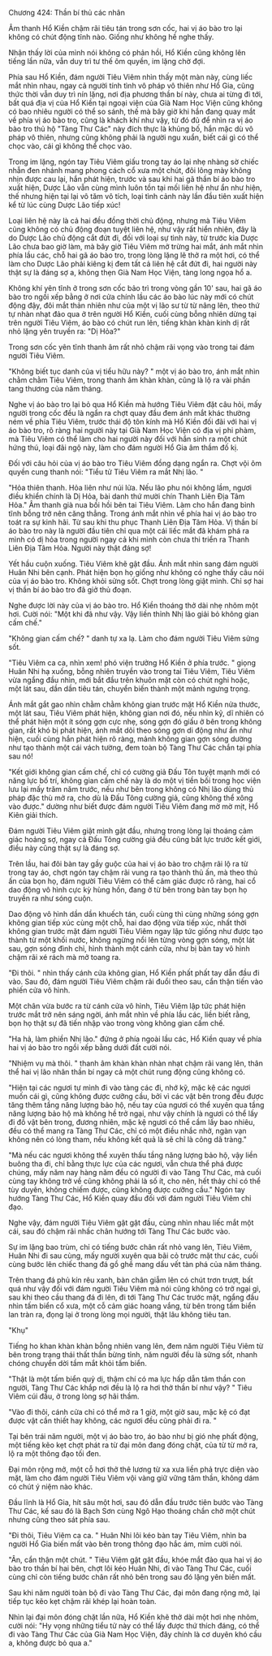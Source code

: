 




Chương 424: Thần bí thủ các nhân


Âm thanh Hổ Kiền chậm rãi tiêu tán trong sơn cốc, hai vị áo bào tro lại không có chút động tĩnh nào. Giống như không hề nghe thấy.

Nhận thấy lời của mình nói không có phản hồi, Hổ Kiền cũng không lên tiếng lần nữa, vẫn duy trì tư thế ôm quyền, im lặng chờ đợi.

Phía sau Hổ Kiền, đám người Tiêu Viêm nhìn thấy một màn này, cùng liếc mắt nhìn nhau, ngay cả người tính tình vô pháp vô thiên như Hổ Gia, cũng thức thời vẫn duy trì nín lặng, nơi địa phương thần bí này, chưa ai từng đi tới, bất quá địa vị của Hổ Kiền tại ngoại viện của Già Nam Học Viện cũng không có bao nhiêu người có thể so sánh, thế mà bây giờ khi hắn đang quay mắt về phía vị áo bào tro, cũng là khách khí như vậy, từ đó đủ để nhìn ra vị áo bào tro thủ hộ "Tàng Thư Các" này đích thực là khủng bố, hắn mặc dù vô pháp vô thiên, nhưng cũng không phải là người ngu xuẩn, biết cái gì có thể chọc vào, cái gì không thể chọc vào.

Trong im lặng, ngón tay Tiêu Viêm giấu trong tay áo lại nhẹ nhàng sờ chiếc nhẫn đen nhánh mang phong cách cổ xưa một chút, đôi lông mày không nhịn được cau lại, hắn phát hiện, trước và sau khi hai gã thần bí áo bào tro xuất hiện, Dược Lão vẫn cùng mình luôn tồn tại mối liên hệ như ẩn như hiện, thế nhưng hiện tại lại vô tăm vô tích, loại tình cảnh này lần đầu tiên xuất hiện kể từ lúc cùng Dược Lão tiếp xúc!

Loại liên hệ này là cả hai đều đồng thời chủ động, nhưng mà Tiêu Viêm cũng không có chủ động đoạn tuyệt liên hệ, như vậy rất hiển nhiên, đây là do Dược Lão chủ động cắt đứt đi, đối với loại sự tình này, từ trước kia Dược Lão chưa bao giờ làm, mà bây giờ Tiêu Viêm mở trừng hai mắt, ánh mắt nhìn phía lầu các, chỗ hai gã áo bào tro, trong lòng lặng lẽ thở ra một hơi, có thể làm cho Dược Lão phải kiêng kị đem tất cả liên hệ cắt đứt đi, hai người này thật sự là đáng sợ a, không thẹn Già Nam Học Viện, tàng long ngọa hổ a.

Không khí yên tĩnh ở trong sơn cốc bảo trì trong vòng gần 10' sau, hai gã áo bào tro ngồi xếp bằng ở nơi cửa chính lầu các áo bào lúc này mới có chút động đậy, đôi mắt thản nhiên như của một vị lão sư từ từ nâng lên, theo thứ tự nhàn nhạt đảo qua ở trên người Hổ Kiền, cuối cùng bỗng nhiên dừng tại trên người Tiêu Viêm, áo bào có chút run lên, tiếng khàn khàn kinh dị rất nhỏ lặng yên truyền ra: "Dị Hỏa?"

Trong sơn cốc yên tĩnh thanh âm rất nhỏ chậm rãi vọng vào trong tai đám người Tiêu Viêm.

"Không biết tục danh của vị tiểu hữu này? " một vị áo bào tro, ánh mắt nhìn chằm chằm Tiêu Viêm, trong thanh âm khàn khàn, cũng là lộ ra vài phần tang thương của năm tháng.

Nghe vị áo bào tro lại bỏ qua Hổ Kiền mà hướng Tiêu Viêm đặt câu hỏi, mấy người trong cốc đều là ngẩn ra chợt quay đầu đem ánh mắt khác thường ném về phía Tiêu Viêm, trước thái độ tôn kính mà Hổ Kiền đối đãi với hai vị áo bào tro, rõ ràng hai người này tại Già Nam Học Viện có địa vị phi phàm, mà Tiêu Viêm có thể làm cho hai người này đối với hắn sinh ra một chút hứng thú, loại đãi ngộ này, làm cho đám người Hổ Gia âm thầm đố kị.

Đối với câu hỏi của vị áo bào tro Tiêu Viêm đồng dạng ngẩn ra. Chợt vội ôm quyền cung thanh nói: "Tiểu tử Tiêu Viêm ra mắt Nhị lão. "

"Hỏa thiên thanh. Hỏa liên như núi lửa. Nếu lão phu nói không lầm, ngươi điều khiển chính là Dị Hỏa, bài danh thứ mười chín Thanh Liên Địa Tâm Hỏa." Âm thanh già nua bồi hồi bên tai Tiêu Viêm. Làm cho hắn đang bình tĩnh bỗng trở nên căng thẳng. Trong ánh mắt nhìn về phía hai vị áo bào tro toát ra sự kinh hãi. Từ sau khi thu phục Thanh Liên Địa Tâm Hỏa. Vị thần bí áo bào tro này là người đầu tiên chỉ qua một cái liếc mắt đã khám phá ra mình có dị hỏa trong người ngay cả khi mình còn chưa thi triển ra Thanh Liên Địa Tâm Hỏa. Người này thật đáng sợ!

Yết hầu cuộn xuống. Tiêu Viêm khẽ gật đầu. Ánh mắt nhìn sang đám người Huân Nhi bên cạnh. Phát hiện bọn họ giống như không có nghe thấy câu nói của vị áo bào tro. Không khỏi sửng sốt. Chợt trong lòng giật mình. Chỉ sợ hai vị thần bí áo bào tro đã giở thủ đoạn.

Nghe được lời này của vị áo bào tro. Hổ Kiền thoáng thở dài nhẹ nhõm một hơi. Cười nói: "Một khi đã như vậy. Vậy liền thỉnh Nhị lão giải bỏ không gian cấm chế."

"Không gian cấm chế? " danh tự xa lạ. Làm cho đám người Tiêu Viêm sửng sốt.

"Tiêu Viêm ca ca, nhìn xem! phó viện trưởng Hổ Kiền ở phía trước. " giọng Huân Nhi hạ xuống, bỗng nhiên truyền vào trong tai Tiêu Viêm, Tiêu Viêm vừa ngẩng đầu nhìn, mới bắt đầu trên khuôn mặt còn có chút nghi hoặc, một lát sau, dần dần tiêu tán, chuyển biến thành một mảnh ngưng trọng.

Ánh mắt gắt gao nhìn chằm chằm không gian trước mặt Hổ Kiền nửa thước, một lát sau, Tiêu Viêm phát hiện, không gian nơi đó, nếu nhìn kỹ, dĩ nhiên có thể phát hiện một ít sóng gợn cực nhẹ, sóng gợn đó giấu ở bên trong không gian, rất khó bị phát hiện, ánh mắt dõi theo sóng gợn di động như ẩn như hiện, cuối cùng hắn phát hiện rõ ràng, mảnh không gian gợn sóng dường như tạo thành một cái vách tường, đem toàn bộ Tàng Thư Các chắn tại phía sau nó!

"Kết giới không gian cấm chế, chỉ có cường giả Đấu Tôn tuyệt mạnh mới có năng lực bố trí, không gian cấm chế này là do một vị tiền bối trong học viện lưu lại mấy trăm năm trước, nếu như bên trong không có Nhị lão dùng thủ pháp đặc thù mở ra, cho dù là Đấu Tông cường giả, cũng không thể xông vào được." dường như biết được đám người Tiêu Viêm đang mờ mờ mịt, Hổ Kiên giải thích.

Đám người Tiêu Viêm giật mình gật đầu, nhưng trong lòng lại thoáng cảm giác hoảng sợ, ngay cả Đấu Tông cường giả đều cũng bất lực trước kết giới, điều này cũng thật sự là đáng sợ.

Trên lầu, hai đôi bàn tay gầy guộc của hai vị áo bào tro chậm rãi lộ ra từ trong tay áo, chợt ngón tay chậm rãi vung ra tạo thành thủ ấn, mà theo thủ ấn của bọn họ, đám người Tiêu Viêm có thể cảm giác được rõ ràng, hai cổ dao động vô hình cực kỳ hùng hồn, đang ở từ bên trong bàn tay bọn họ truyền ra như sóng cuộn.

Dao động vô hình dần dần khuếch tán, cuối cùng thì cùng những sóng gợn không gian tiếp xúc cùng một chỗ, hai dao động vừa tiếp xúc, nhất thời không gian trước mặt đám người Tiêu Viêm ngay lập tức giống như được tạo thành từ một khối nước, không ngừng nổi lên từng vòng gợn sóng, một lát sau, gợn sóng đình chỉ, hình thành một cánh cửa, như bị bàn tay vô hình chậm rãi xé rách mà mở toang ra.

"Đi thôi. " nhìn thấy cánh cửa không gian, Hổ Kiền phất phất tay dẫn đầu đi vào. Sau đó, đám người Tiêu Viêm chậm rãi đuổi theo sau, cẩn thận tiến vào phiến cửa vô hình.

Một chân vừa bước ra từ cánh cửa vô hình, Tiêu Viêm lập tức phát hiện trước mắt trở nên sáng ngời, ánh mắt nhìn về phía lầu các, liền biết rằng, bọn họ thật sự đã tiến nhập vào trong vòng không gian cấm chế.

"Ha hả, làm phiền Nhị lão." đứng ở phía ngoài lầu các, Hổ Kiền quay về phía hai vị áo bào tro ngồi xếp bằng dưới đất cười nói.

"Nhiệm vụ mà thôi. " thanh âm khàn khàn nhàn nhạt chậm rãi vang lên, thân thể hai vị lão nhân thần bí ngay cả một chút rung động cũng không có.

"Hiện tại các ngươi tự mình đi vào tàng các đi, nhớ kỹ, mặc kệ các ngươi muốn cái gì, cũng không được cưỡng cầu, bởi vì các vật bên trong đều được tăng thêm tầng năng lượng bảo hộ, nếu tay của ngươi có thể xuyên qua tầng năng lượng bảo hộ mà không hề trở ngại, như vậy chính là ngươi có thể lấy đi đồ vật bên trong, đương nhiên, mặc kệ ngươi có thể cầm lấy bao nhiêu, đều có thể mang ra Tàng Thư Các, chỉ có một điều nhắc nhở, ngàn vạn không nên có lòng tham, nếu không kết quả là sẽ chỉ là công dã tràng."

"Mà nếu các ngươi không thể xuyên thấu tầng năng lượng bảo hộ, vậy liền buông tha đi, chỉ bằng thực lực của các ngươi, vẫn chưa thể phá được chúng, mấy năm nay hàng năm đều có người đi vào Tàng Thư Các, mà cuối cùng tay không trở về cũng không phải là số ít, cho nên, hết thảy chỉ có thể tùy duyên, không chiếm được, cũng không được cưỡng cầu." Ngón tay hướng Tàng Thư Các, Hổ Kiền quay đầu đối với đám người Tiêu Viêm chỉ đạo.

Nghe vậy, đám người Tiêu Viêm gật gật đầu, cùng nhìn nhau liếc mắt một cái, sau đó chậm rãi nhấc chân hướng tới Tàng Thư Các bước vào.

Sự im lặng bao trùm, chỉ có tiếng bước chân rất nhỏ vang lên, Tiêu Viêm, Huân Nhi đi sau cùng, mấy người xuyên qua bãi cỏ trước mặt thư các, cuối cùng bước lên chiếc thang đá gồ ghề mang dấu vết tàn phá của năm tháng.

Trên thang đá phủ kín rêu xanh, bàn chân giẫm lên có chút trơn trượt, bất quá như vậy đối với đám người Tiêu Viêm mà nói cũng không có trở ngại gì, sau khi theo cầu thang đá đi lên, đi tới Tàng Thư Các trước mặt, ngẩng đầu nhìn tấm biển cổ xưa, một cỗ cảm giác hoang vắng, từ bên trong tấm biển lan tràn ra, đọng lại ở trong lòng mọi người, thật lâu không tiêu tan.

"Khụ"

Tiếng ho khan khàn khàn bỗng nhiên vang lên, đem năm người Tiêu Viêm từ bên trong trạng thái thất thần bừng tỉnh, năm người đều là sửng sốt, nhanh chóng chuyển dời tầm mắt khỏi tấm biển.

"Thật là một tấm biển quỷ dị, thậm chí có ma lực hấp dẫn tâm thần con người, Tàng Thư Các khắp nơi đều là lộ ra hơi thở thần bí như vậy? " Tiêu Viêm cúi đầu, ở trong lòng sợ hãi thầm.

"Vào đi thôi, cánh cửa chỉ có thể mở ra 1 giờ, một giờ sau, mặc kệ có đạt được vật cần thiết hay không, các ngươi đều cũng phải đi ra. "

Tại bên trái năm người, một vị áo bào tro, áo bào như bị gió nhẹ phất động, một tiếng kẽo kẹt chợt phát ra từ đại môn đang đóng chặt, của từ từ mở ra, lộ ra một thông đạo tối đen.

Đại môn rộng mở, một cỗ hơi thở thê lương từ xa xưa liền phả trực diện vào mặt, làm cho đám người Tiêu Viêm vội vàng giữ vững tâm thần, không dám có chút ý niệm nào khác.

Đầu lĩnh là Hổ Gia, hít sâu một hơi, sau đó dẫn đầu trước tiên bước vào Tàng Thư Các, kế sau đó là Bạch Sơn cùng Ngô Hạo thoáng chần chờ một chút nhưng cũng theo sát phía sau.

"Đi thôi, Tiêu Viêm ca ca. " Huân Nhi lôi kéo bàn tay Tiêu Viêm, nhìn ba người Hổ Gia biến mất vào bên trong thông đạo hắc ám, mỉm cười nói.

"Ân, cẩn thận một chút. " Tiêu Viêm gật gật đầu, khóe mắt đảo qua hai vị áo bào tro thần bí hai bên, chợt lôi kéo Huân Nhi, đi vào Tàng Thư Các, cuối cùng chỉ còn tiếng bước chân rất nhỏ bên trong sau đó lặng yên biến mất.

Sau khi năm người toàn bộ đi vào Tàng Thư Các, đại môn đang rộng mở, lại tiếp tục kẽo kẹt chậm rãi khép lại hoàn toàn.

Nhìn lại đại môn đóng chặt lần nữa, Hổ Kiền khẽ thở dài một hơi nhẹ nhõm, cười nói: "Hy vọng những tiểu tử này có thể lấy được thứ thích đáng, có thể đi vào Tàng Thư Các của Già Nam Học Viện, đây chính là cơ duyên khó cầu a, không được bỏ qua a."




